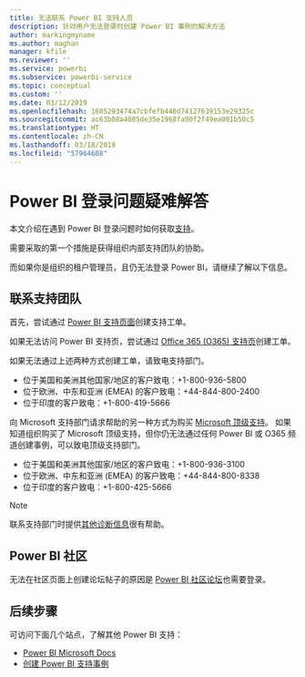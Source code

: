 ```yaml
---
title: 无法联系 Power BI 支持人员
description: 针对用户无法登录时创建 Power BI 事例的解决方法
author: markingmyname
ms.author: maghan
manager: kfile
ms.reviewer: ''
ms.service: powerbi
ms.subservice: powerbi-service
ms.topic: conceptual
ms.custom: ''
ms.date: 03/12/2019
ms.openlocfilehash: 1605293474a7cbfefb448d74127639153e29325c
ms.sourcegitcommit: ac63b08a4085de35e1968fa90f2f49ea001b50c5
ms.translationtype: HT
ms.contentlocale: zh-CN
ms.lasthandoff: 03/18/2019
ms.locfileid: "57964608"
---
```

# <a name="troubleshooting-sign-in-issues-for-power-bi"></a>Power BI 登录问题疑难解答

本文介绍在遇到 Power BI 登录问题时如何获取[支持](https://powerbi.microsoft.com/support/)。

需要采取的第一个措施是获得组织内部支持团队的协助。

而如果你是组织的租户管理员，且仍无法登录 Power BI，请继续了解以下信息。

## <a name="engage-the-support-team"></a>联系支持团队

首先，尝试通过 [Power BI 支持页面](https://powerbi.microsoft.com/en-us/support/)创建支持工单。

如果无法访问 Power BI 支持页，尝试通过 [Office 365 (O365) 支持页](https://support.office.com/home/contact)创建工单。

如果无法通过上述两种方式创建工单，请致电支持部门。

* 位于美国和美洲其他国家/地区的客户致电：+1-800-936-5800
* 位于欧洲、中东和亚洲 (EMEA) 的客户致电：+44-844-800-2400
* 位于印度的客户致电：+1-800-419-5666

向 Microsoft 支持部门请求帮助的另一种方式为购买 [Microsoft 顶级支持](https://support.microsoft.com/premier)。 如果知道组织购买了 Microsoft 顶级支持，但你仍无法通过任何 Power BI 或 O365 频道创建事例，可以致电顶级支持部门。

* 位于美国和美洲其他国家/地区的客户致电：+1-800-936-3100
* 位于欧洲、中东和亚洲 (EMEA) 的客户致电：+44-844-800-8338
* 位于印度的客户致电：+1-800-425-5666

> [!Note]
> 联系支持部门时提供[其他诊断信息](service-admin-capturing-additional-diagnostic-information-for-power-bi.md)很有帮助。

## <a name="power-bi-community"></a>Power BI 社区

无法在社区页面上创建论坛帖子的原因是 [Power BI 社区论坛](https://community.powerbi.com/)也需要登录。

## <a name="next-steps"></a>后续步骤

可访问下面几个站点，了解其他 Power BI 支持：

* [Power BI Microsoft Docs](https://docs.microsoft.com/power-bi/)
* [创建 Power BI 支持事例](https://blogs.msdn.microsoft.com/charles_sterling/2017/12/01/creating-power-bi-support-cases/)